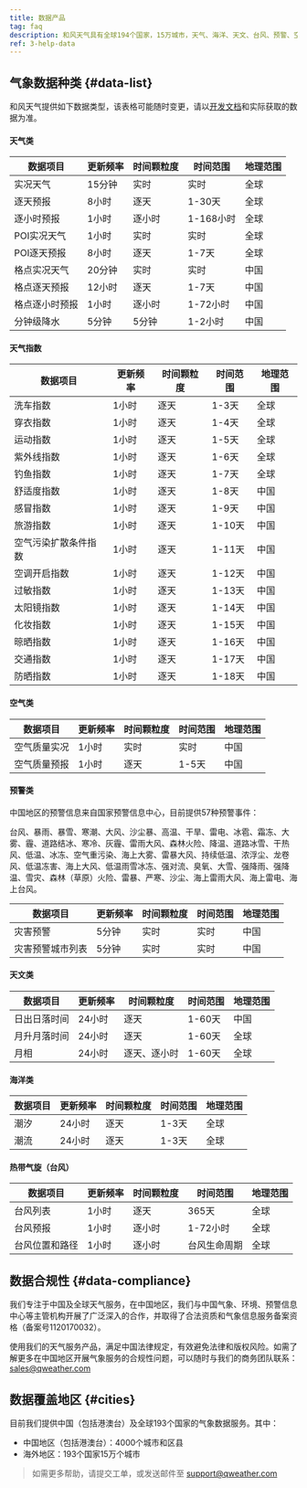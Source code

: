 ```yaml
---
title: 数据产品
tag: faq
description: 和风天气具有全球194个国家，15万城市，天气、海洋、天文、台风、预警、空气、地理等7大类28小项数据。了解和风天气的数据清单、城市数量、数据准确性、数据来源以及我们的合规性要求。欢迎访问我们的数据帮助中心。
ref: 3-help-data
---
```


## 气象数据种类 {#data-list}

和风天气提供如下数据类型，该表格可能随时变更，请以[开发文档](/docs/)和实际获取的数据为准。

#### 天气类

| 数据项目       | 更新频率 | 时间颗粒度 | 时间范围  | 地理范围 |
| -------------- | -------- | ---------- | --------- | -------- |
| 实况天气       | 15分钟   | 实时       | 实时      | 全球     |
| 逐天预报       | 8小时    | 逐天       | 1-30天    | 全球     |
| 逐小时预报     | 1小时    | 逐小时     | 1-168小时 | 全球     |
| POI实况天气    | 1小时    | 实时       | 实时      | 全球     |
| POI逐天预报    | 8小时    | 逐天       | 1-7天     | 全球     |
| 格点实况天气   | 20分钟   | 实时       | 实时      | 中国     |
| 格点逐天预报   | 12小时   | 逐天       | 1-7天     | 中国     |
| 格点逐小时预报 | 1小时    | 逐小时     | 1-72小时  | 中国     |
| 分钟级降水     | 5分钟    | 5分钟      | 1-2小时   | 中国     |

#### 天气指数

| 数据项目             | 更新频率 | 时间颗粒度 | 时间范围 | 地理范围 |
| -------------------- | -------- | ---------- | -------- | -------- |
| 洗车指数             | 1小时    | 逐天       | 1-3天    | 全球     |
| 穿衣指数             | 1小时    | 逐天       | 1-4天    | 全球     |
| 运动指数             | 1小时    | 逐天       | 1-5天    | 全球     |
| 紫外线指数           | 1小时    | 逐天       | 1-6天    | 全球     |
| 钓鱼指数             | 1小时    | 逐天       | 1-7天    | 全球     |
| 舒适度指数           | 1小时    | 逐天       | 1-8天    | 中国     |
| 感冒指数             | 1小时    | 逐天       | 1-9天    | 中国     |
| 旅游指数             | 1小时    | 逐天       | 1-10天   | 中国     |
| 空气污染扩散条件指数 | 1小时    | 逐天       | 1-11天   | 中国     |
| 空调开启指数         | 1小时    | 逐天       | 1-12天   | 中国     |
| 过敏指数             | 1小时    | 逐天       | 1-13天   | 中国     |
| 太阳镜指数           | 1小时    | 逐天       | 1-14天   | 中国     |
| 化妆指数             | 1小时    | 逐天       | 1-15天   | 中国     |
| 晾晒指数             | 1小时    | 逐天       | 1-16天   | 中国     |
| 交通指数             | 1小时    | 逐天       | 1-17天   | 中国     |
| 防晒指数             | 1小时    | 逐天       | 1-18天   | 中国     |

#### 空气类

| 数据项目     | 更新频率 | 时间颗粒度 | 时间范围 | 地理范围 |
| ------------ | -------- | ---------- | -------- | -------- |
| 空气质量实况 | 1小时    | 实时       | 实时     | 中国     |
| 空气质量预报 | 1小时    | 逐天       | 1-5天    | 中国     |

#### 预警类

中国地区的预警信息来自国家预警信息中心，目前提供57种预警事件：

台风、暴雨、暴雪、寒潮、大风、沙尘暴、高温、干旱、雷电、冰雹、霜冻、大雾、霾、道路结冰、寒冷、灰霾、雷雨大风、森林火险、降温、道路冰雪、干热风、低温、冰冻、空气重污染、海上大雾、雷暴大风、持续低温、浓浮尘、龙卷风、低温冻害、海上大风、低温雨雪冰冻、强对流、臭氧、大雪、强降雨、强降温、雪灾、森林（草原）火险、雷暴、严寒、沙尘、海上雷雨大风、海上雷电、海上台风。

| 数据项目         | 更新频率 | 时间颗粒度 | 时间范围 | 地理范围 |
| ---------------- | -------- | ---------- | -------- | -------- |
| 灾害预警         | 5分钟    | 实时       | 实时     | 中国     |
| 灾害预警城市列表 | 5分钟    | 实时       | 实时     | 中国     |

#### 天文类

| 数据项目     | 更新频率 | 时间颗粒度   | 时间范围 | 地理范围 |
| ------------ | -------- | ------------ | -------- | -------- |
| 日出日落时间 | 24小时   | 逐天         | 1-60天   | 中国     |
| 月升月落时间 | 24小时   | 逐天         | 1-60天   | 全球     |
| 月相         | 24小时   | 逐天、逐小时 | 1-60天   | 全球     |

#### 海洋类

| 数据项目 | 更新频率 | 时间颗粒度 | 时间范围 | 地理范围 |
| -------- | -------- | ---------- | -------- | -------- |
| 潮汐     | 24小时   | 逐天       | 1-3天    | 全球     |
| 潮流     | 24小时   | 逐天       | 1-3天    | 全球     |

#### 热带气旋（台风）

| 数据项目       | 更新频率 | 时间颗粒度 | 时间范围     | 地理范围 |
| -------------- | -------- | ---------- | ------------ | -------- |
| 台风列表       | 1小时    | 逐天       | 365天        | 全球     |
| 台风预报       | 1小时    | 逐小时     | 1-72小时     | 全球     |
| 台风位置和路径 | 1小时    | 逐小时     | 台风生命周期 | 全球     |


## 数据合规性 {#data-compliance}

我们专注于中国及全球天气服务，在中国地区，我们与中国气象、环境、预警信息中心等主管机构开展了广泛深入的合作，并取得了合法资质和气象信息服务备案资格（备案号1120170032）。

使用我们的天气服务产品，满足中国法律规定，有效避免法律和版权风险。如需了解更多在中国地区开展气象服务的合规性问题，可以随时与我们的商务团队联系：<sales@qweather.com>

## 数据覆盖地区 {#cities}

目前我们提供中国（包括港澳台）及全球193个国家的气象数据服务。其中：

- 中国地区（包括港澳台）：4000个城市和区县
- 海外地区：193个国家15万个城市


> 如需更多帮助，请提交工单，或发送邮件至 support@qweather.com